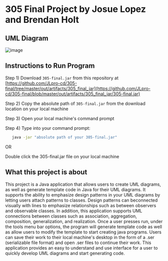 # 305 Final Project by Josue Lopez and Brendan Holt

## UML Diagram
![image](https://github.com/user-attachments/assets/ef020096-ebbf-4a3c-962c-476e6f5f075b)

## Instructions to Run Program
Step 1) Download `305-final.jar` from this repository at [https://github.com/JLpro-cd/305-final/tree/master/out/artifacts/305_final_jar](https://github.com/JLpro-cd/305-final/blob/master/out/artifacts/305_final_jar/305-final.jar)

Step 2) Copy the absolute path of `305-final.jar` from the download location on your local machine  

Step 3) Open your local machine's command prompt  

Step 4) Type into your command prompt:

```bash
   java -jar "absolute path of your 305-final.jar"
```
OR

   Double click the 305-final.jar file on your local machine

## What this project is about

This project is a Java application that allows users to create UML diagrams, as well as generate template code in Java for their UML diagrams. 
It supports the ability to emphasize design patterns in your UML diagrams by letting users attach patterns to classes. 
Design patterns can beconnected visually with lines to emphasize relationships such as between observers and observable classes. 
In addition, this application supports UML connections between classes such as association, aggregation, composition, generalization, and realization. 
Once a user presses run, under the tools menu bar options, the program will generate template code as well as allow users to modify the template to start creating java programs. 
Users can save their work to their local machine's desktop in the form of a .ser (serializable file format) and open .ser files to continue their work.
This application provides an easy to understand and use interface for a user to quickly develop UML diagrams and start generating code.


